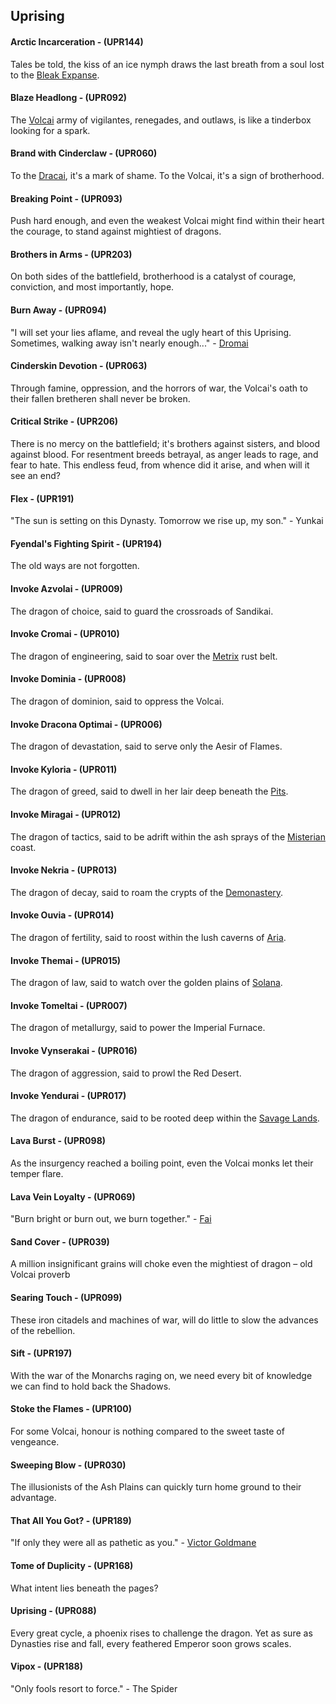 ## Uprising

#### Arctic Incarceration - (UPR144)
Tales be told, the kiss of an ice nymph draws the last breath from a soul lost to the [Bleak Expanse](../regions/rathe/aria/a-true-sanctuary.md#the-bleak-expanse).

#### Blaze Headlong - (UPR092)
The [Volcai](~Volcai) army of vigilantes, renegades, and outlaws, is like a tinderbox looking for a spark.

#### Brand with Cinderclaw - (UPR060)
To the [Dracai](~Dracai), it's a mark of shame. To the Volcai, it's a sign of brotherhood.

#### Breaking Point - (UPR093)
Push hard enough, and even the weakest Volcai might find within their heart the courage, to stand against mightiest of dragons.

#### Brothers in Arms - (UPR203)
On both sides of the battlefield, brotherhood is a catalyst of courage, conviction, and most importantly, hope.

#### Burn Away - (UPR094)
"I will set your lies aflame, and reveal the ugly heart of this Uprising. Sometimes, walking away isn't nearly enough..." - [Dromai](../heroes-of-rathe/dromai-about.md)

#### Cinderskin Devotion - (UPR063)
Through famine, oppression, and the horrors of war, the Volcai's oath to their fallen bretheren shall never be broken.

#### Critical Strike - (UPR206)
There is no mercy on the battlefield; it's brothers against sisters, and blood against blood. For resentment breeds betrayal, as anger leads to rage, and fear to hate. This endless feud, from whence did it arise, and when will it see an end?

#### Flex - (UPR191)
"The sun is setting on this Dynasty. Tomorrow we rise up, my son." - Yunkai

#### Fyendal's Fighting Spirit - (UPR194)
The old ways are not forgotten.

#### Invoke Azvolai - (UPR009)
The dragon of choice, said to guard the crossroads of Sandikai.

#### Invoke Cromai - (UPR010)
The dragon of engineering, said to soar over the [Metrix](../regions/rathe/metrix/metrix.md) rust belt.

#### Invoke Dominia - (UPR008)
The dragon of dominion, said to oppress the Volcai.

#### Invoke Dracona Optimai - (UPR006)
The dragon of devastation, said to serve only the Aesir of Flames.

#### Invoke Kyloria - (UPR011)
The dragon of greed, said to dwell in her lair deep beneath the [Pits](../regions/rathe/pits/pits.md).

#### Invoke Miragai - (UPR012)
The dragon of tactics, said to be adrift within the ash sprays of the [Misterian](../regions/rathe/misteria/misteria.md) coast.

#### Invoke Nekria - (UPR013)
The dragon of decay, said to roam the crypts of the [Demonastery](../regions/rathe/demonastery/demonastery.md).

#### Invoke Ouvia - (UPR014)
The dragon of fertility, said to roost within the lush caverns of [Aria](../regions/rathe/aria/aria.md).

#### Invoke Themai - (UPR015)
The dragon of law, said to watch over the golden plains of [Solana](../regions/rathe/solana/solana.md).

#### Invoke Tomeltai - (UPR007)
The dragon of metallurgy, said to power the Imperial Furnace.

#### Invoke Vynserakai - (UPR016)
The dragon of aggression, said to prowl the Red Desert.

#### Invoke Yendurai - (UPR017)
The dragon of endurance, said to be rooted deep within the [Savage Lands](../regions/rathe/savage-lands/savage-lands.md).

#### Lava Burst - (UPR098)
As the insurgency reached a boiling point, even the Volcai monks let their temper flare.

#### Lava Vein Loyalty - (UPR069)
"Burn bright or burn out, we burn together." - [Fai](../heroes-of-rathe/fai-about.md)

#### Sand Cover - (UPR039)
A million insignificant grains will choke even the mightiest of dragon – old Volcai proverb

#### Searing Touch - (UPR099)
These iron citadels and machines of war, will do little to slow the advances of the rebellion.

#### Sift - (UPR197)
With the war of the Monarchs raging on, we need every bit of knowledge we can find to hold back the Shadows.

#### Stoke the Flames - (UPR100)
For some Volcai, honour is nothing compared to the sweet taste of vengeance.

#### Sweeping Blow - (UPR030)
The illusionists of the Ash Plains can quickly turn home ground to their advantage.

#### That All You Got? - (UPR189)
"If only they were all as pathetic as you." - [Victor Goldmane](../heroes-of-rathe/victor-goldmane-about.md)

#### Tome of Duplicity - (UPR168)
What intent lies beneath the pages?

#### Uprising - (UPR088)
Every great cycle, a phoenix rises to challenge the dragon. Yet as sure as Dynasties rise and fall, every feathered Emperor soon grows scales.

#### Vipox - (UPR188)
"Only fools resort to force." - The Spider
